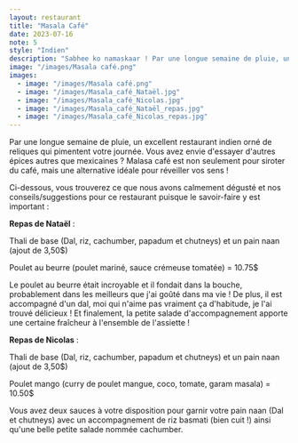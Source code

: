 ```yaml
---
layout: restaurant
title: "Masala Café"
date: 2023-07-16
note: 5
style: "Indien"
description: "Sabhee ko namaskaar ! Par une longue semaine de pluie, un excellent restaurant indien orné de reliques qui pimentent votre journée."
image: "/images/Masala café.png"
images:
  - image: "/images/Masala café.png"
  - image: "/images/Masala_café_Nataël.jpg"
  - image: "/images/Masala_café_Nicolas.jpg"
  - image: "/images/Masala_café_Nataël_repas.jpg"
  - image: "/images/Masala_café_Nicolas_repas.jpg"
---
```


Par une longue semaine de pluie, un excellent restaurant indien orné de reliques qui pimentent votre journée. Vous avez envie d'essayer d'autres épices autres que mexicaines ? Malasa café est non seulement pour siroter du café, mais une alternative idéale pour réveiller vos sens !

Ci-dessous, vous trouverez ce que nous avons calmement dégusté et nos conseils/suggestions pour ce restaurant puisque le savoir-faire y est important :

**Repas de Nataël** :

Thali de base (Dal, riz, cachumber, papadum et chutneys) et un pain naan (ajout de 3,50$)

Poulet au beurre (poulet mariné, sauce crémeuse tomatée) = 10.75$

Le poulet au beurre était incroyable et il fondait dans la bouche, probablement dans les meilleurs que j'ai goûté dans ma vie ! De plus, il est accompagné d'un dal, moi qui n'aime pas vraiment ça d'habitude, je l'ai trouvé délicieux ! Et finalement, la petite salade d'accompagnement apporte une certaine fraîcheur à l'ensemble de l'assiette !

**Repas de Nicolas** :

Thali de base (Dal, riz, cachumber, papadum et chutneys) et un pain naan (ajout de 3,50$)

Poulet mango (curry de poulet mangue, coco, tomate, garam masala) = 10.50$

Vous avez deux sauces à votre disposition pour garnir votre pain naan (Dal et chutneys) avec un accompagnement de riz basmati (bien cuit !) ainsi qu'une belle petite salade nommée cachumber. 